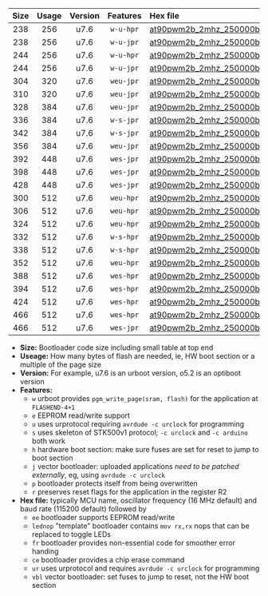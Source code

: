|Size|Usage|Version|Features|Hex file|
|:-:|:-:|:-:|:-:|:--|
|238|256|u7.6|`w-u-hpr`|[at90pwm2b_2mhz_250000bps_ur.hex](https://raw.githubusercontent.com/stefanrueger/urboot/main//at90pwm2b_2mhz_250000bps_ur.hex)|
|238|256|u7.6|`w-u-jpr`|[at90pwm2b_2mhz_250000bps_ur_vbl.hex](https://raw.githubusercontent.com/stefanrueger/urboot/main//at90pwm2b_2mhz_250000bps_ur_vbl.hex)|
|244|256|u7.6|`w-u-hpr`|[at90pwm2b_2mhz_250000bps_lednop_ur.hex](https://raw.githubusercontent.com/stefanrueger/urboot/main//at90pwm2b_2mhz_250000bps_lednop_ur.hex)|
|244|256|u7.6|`w-u-jpr`|[at90pwm2b_2mhz_250000bps_lednop_ur_vbl.hex](https://raw.githubusercontent.com/stefanrueger/urboot/main//at90pwm2b_2mhz_250000bps_lednop_ur_vbl.hex)|
|304|320|u7.6|`weu-jpr`|[at90pwm2b_2mhz_250000bps_ee_ur_vbl.hex](https://raw.githubusercontent.com/stefanrueger/urboot/main//at90pwm2b_2mhz_250000bps_ee_ur_vbl.hex)|
|310|320|u7.6|`weu-jpr`|[at90pwm2b_2mhz_250000bps_ee_lednop_ur_vbl.hex](https://raw.githubusercontent.com/stefanrueger/urboot/main//at90pwm2b_2mhz_250000bps_ee_lednop_ur_vbl.hex)|
|328|384|u7.6|`weu-jpr`|[at90pwm2b_2mhz_250000bps_ee_lednop_fr_ur_vbl.hex](https://raw.githubusercontent.com/stefanrueger/urboot/main//at90pwm2b_2mhz_250000bps_ee_lednop_fr_ur_vbl.hex)|
|336|384|u7.6|`w-s-jpr`|[at90pwm2b_2mhz_250000bps_vbl.hex](https://raw.githubusercontent.com/stefanrueger/urboot/main//at90pwm2b_2mhz_250000bps_vbl.hex)|
|342|384|u7.6|`w-s-jpr`|[at90pwm2b_2mhz_250000bps_lednop_vbl.hex](https://raw.githubusercontent.com/stefanrueger/urboot/main//at90pwm2b_2mhz_250000bps_lednop_vbl.hex)|
|356|384|u7.6|`weu-jpr`|[at90pwm2b_2mhz_250000bps_ee_lednop_fr_ce_ur_vbl.hex](https://raw.githubusercontent.com/stefanrueger/urboot/main//at90pwm2b_2mhz_250000bps_ee_lednop_fr_ce_ur_vbl.hex)|
|392|448|u7.6|`wes-jpr`|[at90pwm2b_2mhz_250000bps_ee_vbl.hex](https://raw.githubusercontent.com/stefanrueger/urboot/main//at90pwm2b_2mhz_250000bps_ee_vbl.hex)|
|398|448|u7.6|`wes-jpr`|[at90pwm2b_2mhz_250000bps_ee_lednop_vbl.hex](https://raw.githubusercontent.com/stefanrueger/urboot/main//at90pwm2b_2mhz_250000bps_ee_lednop_vbl.hex)|
|428|448|u7.6|`wes-jpr`|[at90pwm2b_2mhz_250000bps_ee_lednop_fr_vbl.hex](https://raw.githubusercontent.com/stefanrueger/urboot/main//at90pwm2b_2mhz_250000bps_ee_lednop_fr_vbl.hex)|
|300|512|u7.6|`weu-hpr`|[at90pwm2b_2mhz_250000bps_ee_ur.hex](https://raw.githubusercontent.com/stefanrueger/urboot/main//at90pwm2b_2mhz_250000bps_ee_ur.hex)|
|306|512|u7.6|`weu-hpr`|[at90pwm2b_2mhz_250000bps_ee_lednop_ur.hex](https://raw.githubusercontent.com/stefanrueger/urboot/main//at90pwm2b_2mhz_250000bps_ee_lednop_ur.hex)|
|324|512|u7.6|`weu-hpr`|[at90pwm2b_2mhz_250000bps_ee_lednop_fr_ur.hex](https://raw.githubusercontent.com/stefanrueger/urboot/main//at90pwm2b_2mhz_250000bps_ee_lednop_fr_ur.hex)|
|332|512|u7.6|`w-s-hpr`|[at90pwm2b_2mhz_250000bps.hex](https://raw.githubusercontent.com/stefanrueger/urboot/main//at90pwm2b_2mhz_250000bps.hex)|
|338|512|u7.6|`w-s-hpr`|[at90pwm2b_2mhz_250000bps_lednop.hex](https://raw.githubusercontent.com/stefanrueger/urboot/main//at90pwm2b_2mhz_250000bps_lednop.hex)|
|352|512|u7.6|`weu-hpr`|[at90pwm2b_2mhz_250000bps_ee_lednop_fr_ce_ur.hex](https://raw.githubusercontent.com/stefanrueger/urboot/main//at90pwm2b_2mhz_250000bps_ee_lednop_fr_ce_ur.hex)|
|388|512|u7.6|`wes-hpr`|[at90pwm2b_2mhz_250000bps_ee.hex](https://raw.githubusercontent.com/stefanrueger/urboot/main//at90pwm2b_2mhz_250000bps_ee.hex)|
|394|512|u7.6|`wes-hpr`|[at90pwm2b_2mhz_250000bps_ee_lednop.hex](https://raw.githubusercontent.com/stefanrueger/urboot/main//at90pwm2b_2mhz_250000bps_ee_lednop.hex)|
|424|512|u7.6|`wes-hpr`|[at90pwm2b_2mhz_250000bps_ee_lednop_fr.hex](https://raw.githubusercontent.com/stefanrueger/urboot/main//at90pwm2b_2mhz_250000bps_ee_lednop_fr.hex)|
|466|512|u7.6|`wes-hpr`|[at90pwm2b_2mhz_250000bps_ee_lednop_fr_ce.hex](https://raw.githubusercontent.com/stefanrueger/urboot/main//at90pwm2b_2mhz_250000bps_ee_lednop_fr_ce.hex)|
|466|512|u7.6|`wes-jpr`|[at90pwm2b_2mhz_250000bps_ee_lednop_fr_ce_vbl.hex](https://raw.githubusercontent.com/stefanrueger/urboot/main//at90pwm2b_2mhz_250000bps_ee_lednop_fr_ce_vbl.hex)|

- **Size:** Bootloader code size including small table at top end
- **Useage:** How many bytes of flash are needed, ie, HW boot section or a multiple of the page size
- **Version:** For example, u7.6 is an urboot version, o5.2 is an optiboot version
- **Features:**
  + `w` urboot provides `pgm_write_page(sram, flash)` for the application at `FLASHEND-4+1`
  + `e` EEPROM read/write support
  + `u` uses urprotocol requiring `avrdude -c urclock` for programming
  + `s` uses skeleton of STK500v1 protocol; `-c urclock` and `-c arduino` both work
  + `h` hardware boot section: make sure fuses are set for reset to jump to boot section
  + `j` vector bootloader: uploaded applications *need to be patched externally*, eg, using `avrdude -c urclock`
  + `p` bootloader protects itself from being overwritten
  + `r` preserves reset flags for the application in the register R2
- **Hex file:** typically MCU name, oscillator frequency (16 MHz default) and baud rate (115200 default) followed by
  + `ee` bootloader supports EEPROM read/write
  + `lednop` "template" bootloader contains `mov rx,rx` nops that can be replaced to toggle LEDs
  + `fr` bootloader provides non-essential code for smoother error handing
  + `ce` bootloader provides a chip erase command
  + `ur` uses urprotocol and requires `avrdude -c urclock` for programming
  + `vbl` vector bootloader: set fuses to jump to reset, not the HW boot section
